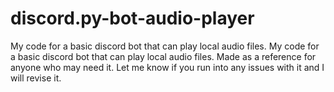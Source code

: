 # discord.py-bot-audio-player
My code for a basic discord bot that can play local audio files. My code for a basic discord bot that can play local audio files. Made as a reference for anyone who may need it. Let me know if you run into any issues with it and I will revise it.
